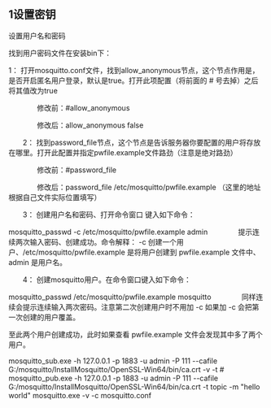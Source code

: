 ## 1设置密钥

设置用户名和密码

找到用户密码文件在安装bin下：

 

   1： 打开mosquitto.conf文件，找到allow_anonymous节点，这个节点作用是，是否开启匿名用户登录，默认是true。打开此项配置（将前面的 # 号去掉）之后将其值改为true

　　　　修改前：#allow_anonymous

　　　　修改后：allow_anonymous false

　　2： 找到password_file节点，这个节点是告诉服务器你要配置的用户将存放在哪里。打开此配置并指定pwfile.example文件路劲（注意是绝对路劲）

　　　　修改前：#password_file

　　　　修改后：password_file /etc/mosquitto/pwfile.example （这里的地址根据自己文件实际位置填写）

　　3： 创建用户名和密码、打开命令窗口 键入如下命令：　　

mosquitto_passwd -c /etc/mosquitto/pwfile.example admin
　　　　提示连续两次输入密码、创建成功。命令解释： -c 创建一个用户、/etc/mosquitto/pwfile.example 是将用户创建到 pwfile.example 文件中、admin 是用户名。

　　4： 创建mosquitto用户。在命令窗口键入如下命令：

mosquitto_passwd /etc/mosquitto/pwfile.example mosquitto
　　　　同样连续会提示连续输入两次密码。注意第二次创建用户时不用加 -c 如果加 -c 会把第一次创建的用户覆盖。

至此两个用户创建成功，此时如果查看 pwfile.example 文件会发现其中多了两个用户。

 

mosquitto_sub.exe -h 127.0.0.1 -p 1883 -u admin -P 111 --cafile G:/mosquitto/InstallMosquitto/OpenSSL-Win64/bin/ca.crt -v -t #
mosquitto_pub.exe -h 127.0.0.1 -p 1883 -u admin -P 111 --cafile G:/mosquitto/InstallMosquitto/OpenSSL-Win64/bin/ca.crt -t topic -m "hello world"
mosquitto.exe -v -c mosquitto.conf



